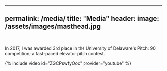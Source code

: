 
---
permalink: /media/
title: "Media"
header:
  image: /assets/images/masthead.jpg
---

<br />

In 2017, I was awarded 3rd place in the University of Delaware's Pitch: 90 competition; a fast-paced elevator pitch contest.

{% include video id="ZGCPswfyOoc" provider="youtube" %}
